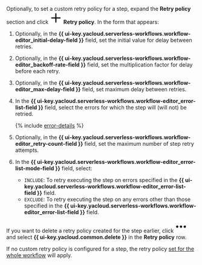 Optionally, to set a custom retry policy for a step, expand the **Retry policy** section and click ![plus](../../../_assets/console-icons/plus.svg) **Retry policy**. In the form that appears:

1. Optionally, in the **{{ ui-key.yacloud.serverless-workflows.workflow-editor_initial-delay-field }}** field, set the initial value for delay between retries.
1. Optionally, in the **{{ ui-key.yacloud.serverless-workflows.workflow-editor_backoff-rate-field }}** field, set the multiplication factor for delay before each retry.
1. Optionally, in the **{{ ui-key.yacloud.serverless-workflows.workflow-editor_max-delay-field }}** field, set maximum delay between retries.
1. In the **{{ ui-key.yacloud.serverless-workflows.workflow-editor_error-list-field }}** field, select the errors for which the step will (will not) be retried.

    {% include [error-details](./error-details.md) %}
1. Optionally, in the **{{ ui-key.yacloud.serverless-workflows.workflow-editor_retry-count-field }}** field, set the maximum number of step retry attempts.
1. In the **{{ ui-key.yacloud.serverless-workflows.workflow-editor_error-list-mode-field }}** field, select:

    * `INCLUDE`: To retry executing the step on errors specified in the **{{ ui-key.yacloud.serverless-workflows.workflow-editor_error-list-field }}** field.
    * `EXCLUDE`: To retry executing the step on any errors other than those specified in the **{{ ui-key.yacloud.serverless-workflows.workflow-editor_error-list-field }}** field.

If you want to delete a retry policy created for the step earlier, click ![ellipsis](../../../_assets/console-icons/ellipsis.svg) and select **{{ ui-key.yacloud.common.delete }}** in the **Retry policy** row.

If no custom retry policy is configured for a step, the retry policy [set for the whole workflow](../../../serverless-integrations/operations/workflows/constructor/setup-restart-policy.md) will apply.